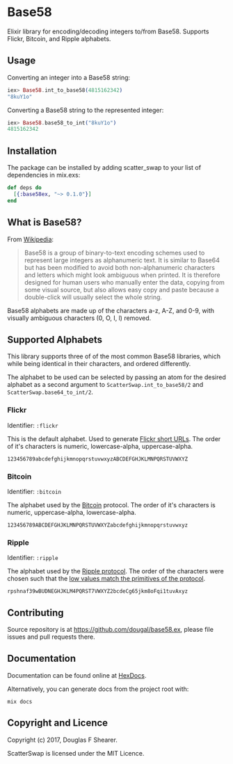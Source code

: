 # Base58

Elixir library for encoding/decoding integers to/from Base58. Supports Flickr, Bitcoin, and Ripple alphabets.


## Usage

Converting an integer into a Base58 string:

```elixir
iex> Base58.int_to_base58(4815162342)
"8kuY1o"
```

Converting a Base58 string to the represented integer:

```elixir
iex> Base58.base58_to_int("8kuY1o")
4815162342
```


## Installation

The package can be installed by adding scatter_swap to your list of dependencies in mix.exs:

```elixir
def deps do
  [{:base58ex, "~> 0.1.0"}]
end
```


## What is Base58?

From [Wikipedia](https://en.wikipedia.org/wiki/Base58):

> Base58 is a group of binary-to-text encoding schemes used to represent large integers as alphanumeric text. It is similar to Base64 but has been modified to avoid both non-alphanumeric characters and letters which might look ambiguous when printed. It is therefore designed for human users who manually enter the data, copying from some visual source, but also allows easy copy and paste because a double-click will usually select the whole string.

Base58 alphabets are made up of the characters a-z, A-Z, and 0-9, with visually ambiguous characters (0, O, I, l) removed.


## Supported Alphabets

This library supports three of of the most common Base58 libraries, which while being identical in their characters, and ordered differently.

The alphabet to be used can be selected by passing an atom for the desired alphabet as a second argument to `ScatterSwap.int_to_base58/2` and `ScatterSwap.base64_to_int/2`.


### Flickr

Identifier: `:flickr`

This is the default alphabet. Used to generate [Flickr short URLs](https://www.flickr.com/groups/api/discuss/72157616713786392/). The order of it's characters is numeric, lowercase-alpha, uppercase-alpha.

    123456789abcdefghijkmnopqrstuvwxyzABCDEFGHJKLMNPQRSTUVWXYZ


### Bitcoin

Identifier: `:bitcoin`

The alphabet used by the [Bitcoin](https://en.wikipedia.org/wiki/Bitcoin) protocol. The order of it's characters is numeric, uppercase-alpha, lowercase-alpha.

    123456789ABCDEFGHJKLMNPQRSTUVWXYZabcdefghijkmnopqrstuvwxyz


### Ripple

Identifier: `:ripple`

The alphabet used by the [Ripple protocol](https://en.wikipedia.org/wiki/Ripple_(payment_protocol)). The order of the characters were chosen such that the [low values match the primitives of the protocol](http://bitcoin.stackexchange.com/questions/14124/why-is-ripples-base58-alphabet-so-weird).

    rpshnaf39wBUDNEGHJKLM4PQRST7VWXYZ2bcdeCg65jkm8oFqi1tuvAxyz


## Contributing

Source repository is at https://github.com/dougal/base58.ex, please file issues and pull requests there.


## Documentation

Documentation can be found online at [HexDocs](https://hexdocs.pm/base58ex).

Alternatively, you can generate docs from the project root with:

    mix docs


## Copyright and Licence

Copyright (c) 2017, Douglas F Shearer.

ScatterSwap is licensed under the MIT Licence.
